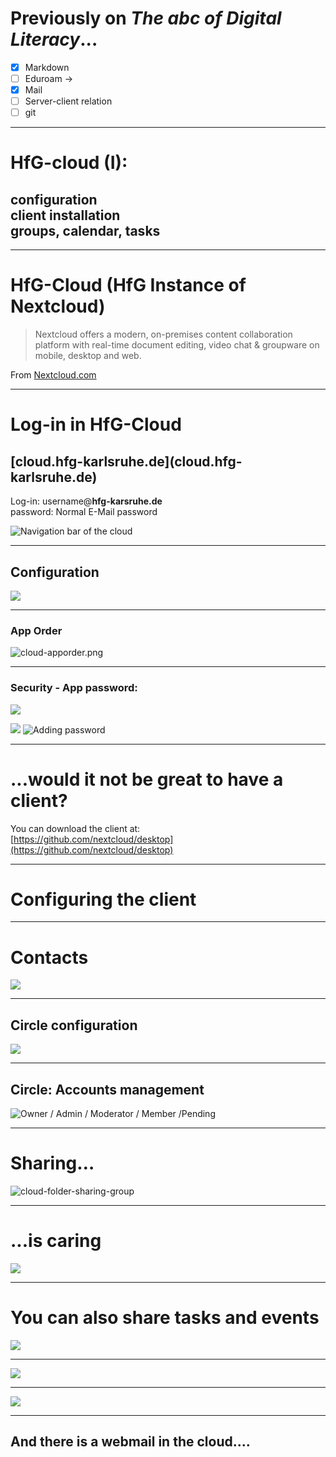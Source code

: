 # Previously on _The abc of Digital Literacy_...

- [x] Markdown
- [ ] Eduroam → 
- [x] Mail
- [ ] Server-client relation
- [ ] git

---

<h1 class="r-fit-text">HfG-cloud (I):</h1>
<h2 class="r-fit-text">configuration<br/>client installation<br/> groups, calendar, tasks</h2>

---

# HfG-Cloud (HfG Instance of Nextcloud)

> Nextcloud offers a modern, on-premises content collaboration platform with real-time document editing, video chat & groupware on mobile, desktop and web.<br/>

From [Nextcloud.com](Nextcloud.com)

---

<h1 class="r-fit-text">Log-in in HfG-Cloud</h1>
<h2>[cloud.hfg-karlsruhe.de](cloud.hfg-karlsruhe.de)</h2>

Log-in: username@**hfg-karsruhe.de**<br/>
password: Normal E-Mail password


![Navigation bar of the cloud](./cloud-navbar.png "cloud-navbar.png")


---

## Configuration

<img src="./cloud-settings.png" height:1000em>



---

### App Order

![cloud-apporder.png](./cloud-apporder.png)

---

### Security - App password: 

![](./cloud-security.png "")

![](./cloud-security-new.png)
![Adding password](./cloud-security-qr.png "Adding password")


---

<h1 class="r-fit-text">...would it not be great to have a client?</h1>

You can download the client at:<br/> [https://github.com/nextcloud/desktop](https://github.com/nextcloud/desktop)


---

# Configuring the client

---

# Contacts

<img src="./cloud-circles-menu.png" height:1000em>

---

## Circle configuration

<img src="./cloud-circles-new-circle.png" height:1000em>


---

## Circle: Accounts management

![Owner / Admin / Moderator / Member /Pending](./circles-accounts-management-obfuscated.png)


---

# Sharing…

![cloud-folder-sharing-group](./cloud-folder-sharing-group.png)

---

# ...is caring

![](./cloud-sharing-folders-rights.png)


---

# You can also share tasks and events

![](./cloud-new-calendar.png)

---

![](./cloud-calendar-sharing.png)

---

![](./cloud-calendar-edition.png)

---

## And there is a webmail in the cloud....